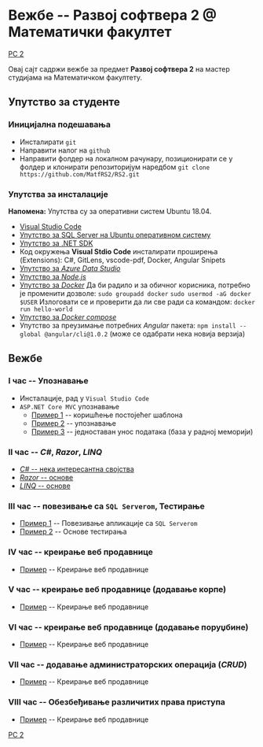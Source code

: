 # Вежбе -- Развој софтвера 2 @ Математички факултет

[РС 2](../README.md)

Овај сајт садржи вежбе за предмет **Развој софтвера 2** на мастер студијама на Математичком факултету.

## Упутство за студенте

### Иницијална подешавања

* Инсталирати `git`
* Направити налог на `github`
* Направити фолдер на локалном рачунару, позиционирати се у фолдер и клонирати репозиторијум наредбом ```git clone https://github.com/MatfRS2/RS2.git```

### Упутства за инсталације 

**Напомена:** Упутства су за оперативни систем Ubuntu 18.04.

* [Visual Studio Code](https://code.visualstudio.com/Download?wt.mc_id=DotNet_Home)
* [Упутство за SQL Server на Ubuntu оперативном систему](http://www.maxtblog.com/2018/07/installing-ms-sql-server-in-ubuntu-18-04/)
* [Упутство за .NET SDK](https://www.microsoft.com/net/learn/get-started-with-dotnet-tutorial)
* Код окружења **Visual Stdio Code** инсталирати проширења (Extensions): C#, GitLens, vscode-pdf, Docker, Angular Snipets
* [Упутство за _Azure Data Studio_](https://azure.microsoft.com/en-us/updates/azure-data-studio-is-now-available/)
* [Упутство за _Node.js_](https://linuxconfig.org/how-to-install-node-js-on-ubuntu-18-04-bionic-beaver-linux)
* [Упутство за _Docker_](https://linuxconfig.org/how-to-install-docker-on-ubuntu-18-04-bionic-beaver)
   Да би радило и за обичног корисника, потребно је променити дозволе:
   ``` sudo groupadd docker ```
   ``` sudo usermod -aG docker $USER ```
   Излоговати се и проверити да ли све ради са командом: ```docker run hello-world```
* [Упутство за _Docker compose_](https://www.digitalocean.com/community/tutorials/how-to-install-docker-compose-on-ubuntu-18-04)
* Упутство за преузимање потребних _Angular_ пакета: ```npm install --global @angular/cli@1.0.2``` (може се одабрати нека новија верзија)

## Вежбе

### **I час** -- Упознавање

* Инсталације, рад у `Visual Studio Code`
* `ASP.NET Core MVC` упознавање
  * [Пример 1](./01_cas/primer1/README.md) -- коришћење постојећег шаблона
  * [Пример 2](./01_cas/primer2/README.md) -- упознавање
  * [Пример 3](./01_cas/primer4/README.md) -- једноставан унос података (база у радној меморији)

### **II час** -- _C#_, _Razor_, _LINQ_

* [_C#_ -- нека интересантна својства](./02_cas/csharpPrimeri/README.md) 
* [_Razor_ -- основе](./02_cas/razorPrimeri/README.md)
* [_LINQ_ -- основе](./02_cas/linqPrimeri/README.md)

### **III час** -- повезивање са `SQL Serverom`, Тестирање

* [Пример 1](./03_cas/primer4/README.md) -- Повезивање апликације са `SQL Serverom`
* [Пример 2](./03_cas/UnitTesting/README.md) -- Основе тестирања

### **IV час** -- креирање веб продавнице

* [Пример](./04_cas/README.md) -- Креирање веб продавнице

### **V час** -- креирање веб продавнице (додавање корпе)

* [Пример](./05_cas/README.md) -- Креирање веб продавнице

### **VI час** -- креирање веб продавнице (додавање поруџбине)

* [Пример](./06_cas/README.md) -- Креирање веб продавнице

### **VII час** -- додавање администраторских операција (_CRUD_)

* [Пример](./07_cas/README.md) -- Креирање веб продавнице

### **VIII час** -- Обезбеђивање различитих права приступа 

* [Пример](./08_cas/README.md) -- Креирање веб продавнице

[РС 2](../README.md)
